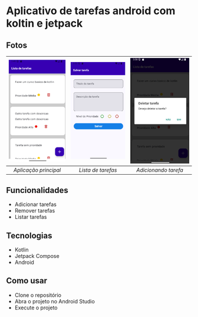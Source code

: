# Aplicativo de tarefas android com koltin e jetpack

## Fotos

<div align="center">

| <img src="images/image1.png" width="200" alt="Screenshot 1"> | <img src="images/image2.png" width="200" alt="Screenshot 2"> | <img src="images/image3.png" width="200" alt="Screenshot 3"> |
|:---:|:---:|:---:|
| *Aplicação principal* | *Lista de tarefas* | *Adicionando tarefa* |

</div>


## Funcionalidades
- Adicionar tarefas
- Remover tarefas
- Listar tarefas

## Tecnologias
- Kotlin
- Jetpack Compose
- Android

## Como usar
- Clone o repositório
- Abra o projeto no Android Studio
- Execute o projeto

